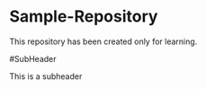 # Sample-Repository

This repository has been created only for learning.

#SubHeader

This is a subheader
